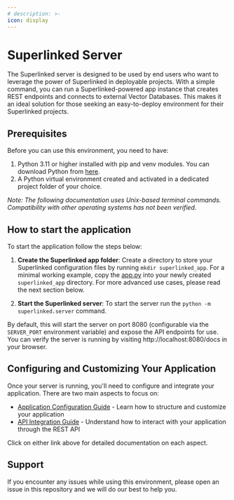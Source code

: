 ```yaml
---
# description: >-
icon: display
---
```


# Superlinked Server

The Superlinked server is designed to be used by end users who want to leverage the power of Superlinked in deployable projects. With a simple command, you can run a Superlinked-powered app instance that creates REST endpoints and connects to external Vector Databases. This makes it an ideal solution for those seeking an easy-to-deploy environment for their Superlinked projects.

## Prerequisites

Before you can use this environment, you need to have:

1. Python 3.11 or higher installed with pip and venv modules. You can download Python from [here](https://www.python.org/downloads/).
2. A Python virtual environment created and activated in a dedicated project folder of your choice.

*Note: The following documentation uses Unix-based terminal commands. Compatibility with other operating systems has not been verified.*

## How to start the application

To start the application follow the steps below:

1. **Create the Superlinked app folder**: Create a directory to store your Superlinked configuration files by running `mkdir superlinked_app`. For a minimal working example, copy the [app.py](https://github.com/superlinked/superlinked/blob/main/docs/run-in-production/example/app.py) into your newly created `superlinked_app` directory. For more advanced use cases, please read the next section below.

2. **Start the Superlinked server**: To start the server run the `python -m superlinked.server` command.

By default, this will start the server on port 8080 (configurable via the `SERVER_PORT` environment variable) and expose the API endpoints for use. You can verify the server is running by visiting http://localhost:8080/docs in your browser.

## Configuring and Customizing Your Application

Once your server is running, you'll need to configure and integrate your application. There are two main aspects to focus on:
- [Application Configuration Guide](configuring-your-app.md) - Learn how to structure and customize your application
- [API Integration Guide](interacting-with-app-via-api.md) - Understand how to interact with your application through the REST API

Click on either link above for detailed documentation on each aspect.

## Support

If you encounter any issues while using this environment, please open an issue in this repository and we will do our best to help you.
